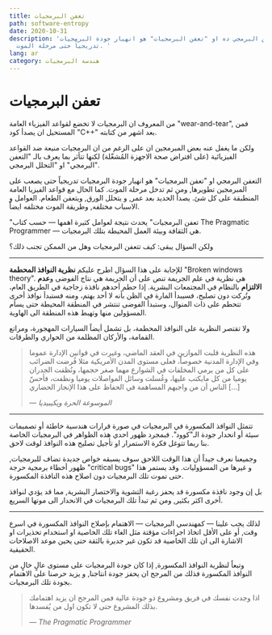 ```yaml
---
title: تعفن البرمجيات
path: software-entropy
date: 2020-10-31
description: 'التعفن البرمجي ده او "تعفن البرمجيات" هو انهيار جودة البرمجيات
  تدريجياً حتى مرحلة الموت. '
lang: ar
category: هندسة البرمجيات
---
```

# تعفن البرمجيات

من المعروف ان البرمجيات لا تخضع لقواعد الفيزياء العامة "wear-and-tear", فمن المستحيل ان يصدأ كود "C++" بعد اشهر من كتابته. 

ولكن ما يغفل عنه بعض المبرمجين ان على الرغم من ان البرمجيات منيعة ضد القواعد الفيزيائية (على افتراض صحة الاجهزة المُشغّلة) لكنها تتأثر بما يعرف بالـ "التعفن البرمجي" او "التحلل البرمجي". 

التعفن البرمجي او "تعفن البرمجيات" هو انهيار جودة البرمجيات تدريجياً حتى يصعب على المبرمجين تطويرها, ومن ثم تدخل مرحلة الموت. كما الحال مع قواعد الفيزيا العامة المنطبقة على كل شئ. يصدأ الحديد بعد عمر, و يتحلل الورق, ويتعفن الطعام. العوامل و الاسباب مختلفه, وطريقة الموت مختلفه ايضاً. 

"تعفن البرمجيات" يحدث نتيجة لعوامل كثيرة اهمها — حسب كتاب The Pragmatic Programmer — هي الثقافة وبيئة العمل المحيطة بتلك البرمجيات. 

ولكن السؤال يبقى: كيف تتعفن البرمجيات وهل من الممكن تجنب ذلك؟

<hr/> 

للإجابة على هذا السؤال اطرح عليكم **نظرية النوافذ المحطمة** "Broken windows theory". هي نظرية في علم الجريمة تنص على أن الجريمة هي نتاج الفوضى و**عدم الالتزام** بالنظام في المجتمعات البشرية. إذا حطم أحدهم نافذة زجاجية في الطريق العام، وتُركت دون تصليح، فسيبدأ المارة في الظن بأنه لا أحد يهتم، ومنه فستبدأ نوافذ أخرى تتحطم على ذات المنوال، وستبدأ الفوضى تنتشر في المنطقة المحيطة حتى يسأم المسؤولين منها وتهبط هذه المنطقة الى الهاوية.

ولا تقتصر النظرية على النوافذ المحطمة، بل تشمل أيضاً السيارات المهجورة، ومراتع القمامة، والأركان المظلمة من الحواري والطرقات.

> هذه النظرية قلبت الموازين في العقد الماضي، وغيرت في قوانين الإدارة عموما وفي الإدارة المدنية خصوصاً، فعلى مستوى المدن الأمريكية مثلا فُرضت الضرائب على كل من يرمي المخلفات في الشوارع مهما صغر حجمها، ونُظفت الجدران يوميا من كل مايكتب عليها، وغُسلت وسائل المواصلات يوميا ونظفت، فأحسّ الناس أن من واجبهم المساهمة في الحفاظ على هذا الإنجاز الحضاري [...]
>
> <cite>— الموسوعة الحرة ويكيبيديا</cite>

<hr/>

تتمثل النوافذ المكسورة في البرمجيات في صورة قرارات هندسية خاطئة أو تصميمات سيئة أو انحدار جودة الـ"كوود". فبمجرد ظهور احدي هذه الظواهر في البرمجيات الخاصة بنا ربما تتوغل فكرة الاستمرار او تأجيل تصليح هذه النوافذ لوقت لاحق. 

وجميعنا نعرف جيداً أن هذا الوقت اللاحق سوف يسبقه خواص جديدة تضاف للبرمجيات, ظهور أخطاء برمجية حرجة "critical bugs" و غيرها من المسؤوليات. وقد يستمر هذا حتى تموت تلك البرمجيات دون اصلاح هذه النافذة المكسورة. 

بل إن وجود نافذة مكسورة قد يحفز رغبة التشوية والاختصار البشرية, مما قد يؤدي لنوافذ أخرى اكثر بكثير, ومن ثم تبدأ تلك البرمجيات في الانحدار الى موتها السريع. 

<hr/>

لذلك يجب علينا — كمهندسي البرمجيات — الاهتمام بإصلاح النوافذ المكسورة في اسرع وقت, أو على الأقل اتخاذ اجراءات مؤقتة مثل الغاء تلك الخاصية او استخدام تحذيرات او الاشارة الى ان تلك الخاصية قد تكون غير جديرة بالثقة حتى يحين موعد الاصلاحات الحقيقية.

وتبعاً لنظرية النوافذ المكسورة, إذا كان جودة البرمجيات على مستوى عالٍ خالٍ من النوافذ المكسورة فذلك من المرجح ان يحفز جودة انتاجنا, و يزيد حرصنا على الاهتمام بجودة تلك البرمجيات. 

>اذا وجدت نفسك في فريق ومشروع ذو جودة عالية فمن المرجح ان يزيد اهتمامك بذلك المشروع حتى لا تكون اول من يُفسدها.
> 
> <cite dir="ltr" style="text-align: left">— The Pragmatic Programmer</cite>